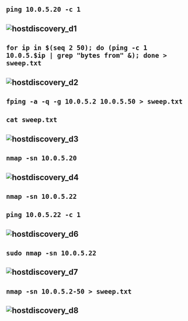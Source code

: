 `ping 10.0.5.20 -c 1`
---
![hostdiscovery_d1](https://user-images.githubusercontent.com/55714414/133724183-87c7ea45-92fb-4694-8f76-5b5c5e65a365.png)
---
`for ip in $(seq 2 50); do (ping -c 1 10.0.5.$ip | grep "bytes from" &); done > sweep.txt`
---
![hostdiscovery_d2](https://user-images.githubusercontent.com/55714414/133724198-2cd593ff-e6ee-428d-8315-aea1c9136799.png)
---
`fping -a -q -g 10.0.5.2 10.0.5.50 > sweep.txt`
---
`cat sweep.txt`
---
![hostdiscovery_d3](https://user-images.githubusercontent.com/55714414/133724205-75709963-9b8a-4d3e-be81-245ddd95484a.png)
---
`nmap -sn 10.0.5.20`
---
![hostdiscovery_d4](https://user-images.githubusercontent.com/55714414/133724209-ebd3e40a-68b8-40aa-8ba1-8707791ee992.png)
---
`nmap -sn 10.0.5.22`
---
`ping 10.0.5.22 -c 1`
---
![hostdiscovery_d6](https://user-images.githubusercontent.com/55714414/133724218-4df85148-68e6-4b8b-bf15-d7556f67916a.png)
---
`sudo nmap -sn 10.0.5.22`
---
![hostdiscovery_d7](https://user-images.githubusercontent.com/55714414/133724229-484f3c07-81e2-410b-acb8-b1c0590084b7.png)
---
`nmap -sn 10.0.5.2-50 > sweep.txt`
---
![hostdiscovery_d8](https://user-images.githubusercontent.com/55714414/133724287-795f0e3f-1620-4ca0-94d0-7956c2699763.png)
---
